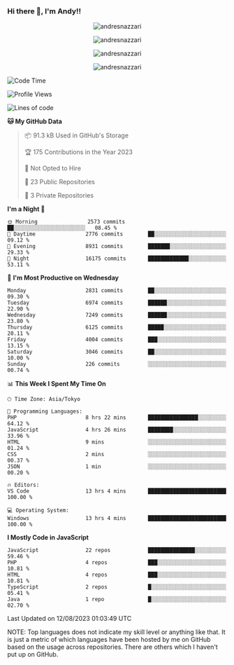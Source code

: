### Hi there 👋, I'm Andy!!

<p align="center" >
  <img src="https://github-profile-trophy.vercel.app/?username=AndresNazzari&theme=dracula&column=-1" alt="andresnazzari"/>
</p>

<p align="center">
  <img  src="https://github-readme-stats.vercel.app/api?username=AndresNazzari&count_private=true&show_icons=true&theme=dracula" alt="andresnazzari"/>
</p>
<p align="center">
  <img  src="https://github-readme-stats.vercel.app/api/top-langs/?username=AndresNazzari&layout=compact" alt="andresnazzari"/>
</p>
<p align="center" >
  <img src="https://github-readme-stats.vercel.app/api/wakatime?username=AndresNazzari" alt="andresnazzari"/>
</p>

<!--START_SECTION:waka-->
![Code Time](http://img.shields.io/badge/Code%20Time-743%20hrs%2018%20mins-blue)

![Profile Views](http://img.shields.io/badge/Profile%20Views-0-blue)

![Lines of code](https://img.shields.io/badge/From%20Hello%20World%20I%27ve%20Written-7.9%20million%20lines%20of%20code-blue)

**🐱 My GitHub Data** 

> 📦 91.3 kB Used in GitHub's Storage 
 > 
> 🏆 175 Contributions in the Year 2023
 > 
> 🚫 Not Opted to Hire
 > 
> 📜 23 Public Repositories 
 > 
> 🔑 3 Private Repositories 
 > 
**I'm a Night 🦉** 

```text
🌞 Morning                2573 commits        ██░░░░░░░░░░░░░░░░░░░░░░░   08.45 % 
🌆 Daytime                2776 commits        ██░░░░░░░░░░░░░░░░░░░░░░░   09.12 % 
🌃 Evening                8931 commits        ███████░░░░░░░░░░░░░░░░░░   29.33 % 
🌙 Night                  16175 commits       █████████████░░░░░░░░░░░░   53.11 % 
```
📅 **I'm Most Productive on Wednesday** 

```text
Monday                   2831 commits        ██░░░░░░░░░░░░░░░░░░░░░░░   09.30 % 
Tuesday                  6974 commits        ██████░░░░░░░░░░░░░░░░░░░   22.90 % 
Wednesday                7249 commits        ██████░░░░░░░░░░░░░░░░░░░   23.80 % 
Thursday                 6125 commits        █████░░░░░░░░░░░░░░░░░░░░   20.11 % 
Friday                   4004 commits        ███░░░░░░░░░░░░░░░░░░░░░░   13.15 % 
Saturday                 3046 commits        ██░░░░░░░░░░░░░░░░░░░░░░░   10.00 % 
Sunday                   226 commits         ░░░░░░░░░░░░░░░░░░░░░░░░░   00.74 % 
```


📊 **This Week I Spent My Time On** 

```text
🕑︎ Time Zone: Asia/Tokyo

💬 Programming Languages: 
PHP                      8 hrs 22 mins       ████████████████░░░░░░░░░   64.12 % 
JavaScript               4 hrs 26 mins       ████████░░░░░░░░░░░░░░░░░   33.96 % 
HTML                     9 mins              ░░░░░░░░░░░░░░░░░░░░░░░░░   01.24 % 
CSS                      2 mins              ░░░░░░░░░░░░░░░░░░░░░░░░░   00.37 % 
JSON                     1 min               ░░░░░░░░░░░░░░░░░░░░░░░░░   00.20 % 

🔥 Editors: 
VS Code                  13 hrs 4 mins       █████████████████████████   100.00 % 

💻 Operating System: 
Windows                  13 hrs 4 mins       █████████████████████████   100.00 % 
```

**I Mostly Code in JavaScript** 

```text
JavaScript               22 repos            ███████████████░░░░░░░░░░   59.46 % 
PHP                      4 repos             ███░░░░░░░░░░░░░░░░░░░░░░   10.81 % 
HTML                     4 repos             ███░░░░░░░░░░░░░░░░░░░░░░   10.81 % 
TypeScript               2 repos             █░░░░░░░░░░░░░░░░░░░░░░░░   05.41 % 
Java                     1 repo              █░░░░░░░░░░░░░░░░░░░░░░░░   02.70 % 
```




 Last Updated on 12/08/2023 01:03:49 UTC
<!--END_SECTION:waka-->

NOTE: Top languages does not indicate my skill level or anything like that. It is just a metric of which languages have been hosted by me on GitHub based on the usage across repositories. There are others which I haven't put up on GitHub.

<!-- Here are some ideas to get you started:

-   🔭 I’m currently working on ...
-   🌱 I’m currently learning ...
-   👯 I’m looking to collaborate on ...
-   🤔 I’m looking for help with ...
-   💬 Ask me about ...
-   📫 How to reach me: ...
-   😄 Pronouns: ...
-   ⚡ Fun fact: ... -->
